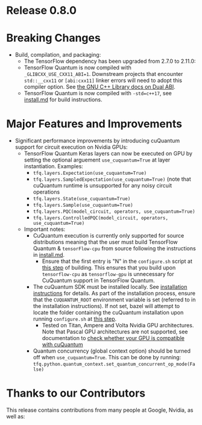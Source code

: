 # Release 0.8.0
# Breaking Changes
- Build, compilation, and packaging:
  - The TensorFlow dependency has been upgraded from 2.7.0 to 2.11.0:
  - TensorFlow Quantum is now compiled with `_GLIBCXX_USE_CXX11_ABI=1`. Downstream projects that encounter `std::__cxx11` or `[abi:cxx11]` linker errors will need to adopt this compiler option. See [the GNU C++ Library docs on Dual ABI](https://gcc.gnu.org/onlinedocs/libstdc++/manual/using_dual_abi.html).
  - TensorFlow Quantum is now compiled with `-std=c++17`, see [install.md](/docs/install.md) for build instructions.

# Major Features and Improvements
- Significant performance improvements by introducing cuQuantum support for circuit execution on Nvidia GPUs:
  - TensorFlow Quantum Keras layers can now be executed on GPU by setting the optional arguement `use_cuquantum=True` at layer instantiation. Examples:
    - `tfq.layers.Expectation(use_cuquantum=True)`
    - `tfq.layers.SampledExpectation(use_cuquantum=True)` (note that cuQuantum runtime is unsupported for any noisy circuit operations
    - `tfq.layers.State(use_cuquantum=True)`
    - `tfq.layers.Sample(use_cuquantum=True)`
    - `tfq.layers.PQC(model_circuit, operators, use_cuquantum=True)`
    - `tfq.layers.ControlledPQC(model_circuit, operators, use_cuquantum=True)`
   - Important notes:
     - CuQuantum execution is currently only supported for source distributions meaning that the user must build TensorFlow Quantum & `tensorFlow-cpu` from source following the instructions in [install.md](/docs/install.md#build-from-source).
        - Ensure that the first entry is "N" in the `configure.sh` script at [this step](/docs/install.md#6-build-the-tensorflow-quantum-pip-package) of building. This ensures that you build upon `tensorflow-cpu` as `tensorflow-gpu` is unnecessary for CuQuantum support in TensorFlow Quantum.
     - The cuQuantum SDK must be installed locally. See [installation instructions](https://docs.nvidia.com/cuda/cuquantum/custatevec/getting_started.html) for details. As part of the installation process, ensure that the `CUQUANTUM_ROOT` environment variable is set (referred to in the installation instructions). If not set, bazel will attempt to locate the folder containing the cuQuantum installation upon running `configure.sh` at [this step](/docs/install.md#6-build-the-tensorflow-quantum-pip-package).
       - Tested on Titan, Ampere and Volta Nvidia GPU architectures. Note that Pascal GPU architectures are not supported, see documentation to [check whether your GPU is compatible with cuQuantum](https://docs.nvidia.com/cuda/cuquantum/getting_started.html#custatevec)
     - Quantum concurrency (global context option) should be turned off when `use_cuquantum=True`. This can be done by running: `tfq.python.quantum_context.set_quantum_concurrent_op_mode(False)`



# Thanks to our Contributors
This release contains contributions from many people at Google, Nvidia, as well as:
